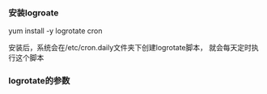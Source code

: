 ### 安装logroate
 yum install -y logrotate cron
 
安装后，系统会在/etc/cron.daily文件夹下创建logrotate脚本， 就会每天定时执行这个脚本

### logrotate的参数
